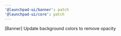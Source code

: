 ```yaml
---
'@launchpad-ui/banner': patch
'@launchpad-ui/core': patch
---
```


[Banner] Update background colors to remove opacity
